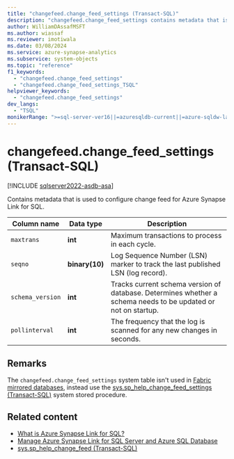 ```yaml
---
title: "changefeed.change_feed_settings (Transact-SQL)"
description: "changefeed.change_feed_settings contains metadata that is used to configure change feed."
author: WilliamDAssafMSFT
ms.author: wiassaf
ms.reviewer: imotiwala
ms.date: 03/08/2024
ms.service: azure-synapse-analytics
ms.subservice: system-objects
ms.topic: "reference"
f1_keywords:
  - "changefeed.change_feed_settings"
  - "changefeed.change_feed_settings_TSQL"
helpviewer_keywords:
  - "changefeed.change_feed_settings"
dev_langs:
  - "TSQL"
monikerRange: ">=sql-server-ver16||=azuresqldb-current||=azure-sqldw-latest"
---
```

# changefeed.change_feed_settings (Transact-SQL)
[!INCLUDE [sqlserver2022-asdb-asa](../../includes/applies-to-version/sqlserver2022-asdb-asa.md)]

Contains metadata that is used to configure change feed for Azure Synapse Link for SQL.

|Column name|Data type|Description|  
|-----------------|---------------|-----------------|  
| `maxtrans` |**int**| Maximum transactions to process in each cycle.|
| `seqno` |**binary(10)**|Log Sequence Number (LSN) marker to track the last published LSN (log record).|
| `schema_version` |**int**| Tracks current schema version of database. Determines whether a schema needs to be updated or not on startup. |
| `pollinterval` |**int**| The frequency that the log is scanned for any new changes in seconds.|

## Remarks

The `changefeed.change_feed_settings` system table isn't used in [Fabric mirrored databases](/fabric/database/mirrored-database/overview), instead use the [sys.sp_help_change_feed_settings (Transact-SQL)](../system-stored-procedures/sp-help-change-feed-settings.md) system stored procedure.

## Related content

- [What is Azure Synapse Link for SQL?](/azure/synapse-analytics/synapse-link/sql-synapse-link-overview)
- [Manage Azure Synapse Link for SQL Server and Azure SQL Database](../../sql-server/synapse-link/synapse-link-sql-server-change-feed-manage.md)
- [sys.sp_help_change_feed (Transact-SQL)](../system-stored-procedures/sp-help-change-feed.md)
